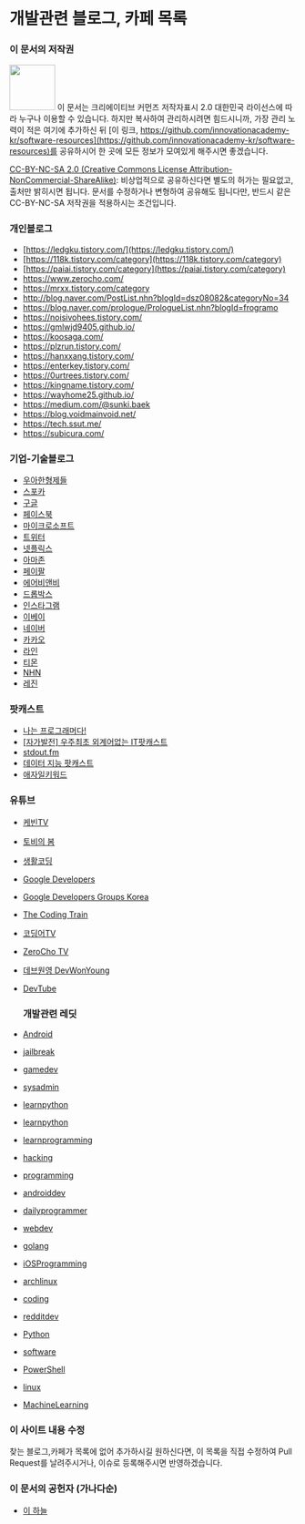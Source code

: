 # 개발관련 블로그, 카페 목록

### 이 문서의 저작권 

<img src="https://mirrors.creativecommons.org/presskit/buttons/88x31/png/by-nc-sa.png" width="80px"></img> 
이 문서는 크리에이티브 커먼즈 저작자표시 2.0 대한민국 라이선스에 따라 
누구나 이용할 수 있습니다. 하지만 복사하여 관리하시려면 힘드시니까,
가장 관리 노력이 적은 여기에 추가하신 뒤 [이 링크, https://github.com/innovationacademy-kr/software-resources](https://github.com/innovationacademy-kr/software-resources)를 
공유하시어 한 곳에 모든 정보가 모여있게 해주시면 좋겠습니다. 

[CC-BY-NC-SA 2.0 (Creative Commons License Attribution-NonCommercial-ShareAlike)](https://creativecommons.org/licenses/by-nc-sa/2.0/): 
비상업적으로 공유하신다면 별도의 허가는 필요없고, 출처만 밝히시면 됩니다.
문서를 수정하거나 변형하여 공유해도 됩니다만, 반드시 같은 CC-BY-NC-SA
저작권을 적용하시는 조건입니다.

### 개인블로그

* [https://ledgku.tistory.com/](https://ledgku.tistory.com/)
* [https://118k.tistory.com/category](https://118k.tistory.com/category)
* [https://paiai.tistory.com/category](https://paiai.tistory.com/category)
* https://www.zerocho.com/
* https://mrxx.tistory.com/category
* http://blog.naver.com/PostList.nhn?blogId=dsz08082&categoryNo=34
* https://blog.naver.com/prologue/PrologueList.nhn?blogId=frogramo
* https://noisivohees.tistory.com/
* https://gmlwjd9405.github.io/
* https://koosaga.com/
* https://plzrun.tistory.com/
* https://hanxxang.tistory.com/
* https://enterkey.tistory.com/
* https://0urtrees.tistory.com/
* https://kingname.tistory.com/
* https://wayhome25.github.io/
* https://medium.com/@sunki.baek
* https://blog.voidmainvoid.net/
* https://tech.ssut.me/
* https://subicura.com/

### 기업-기술블로그

* [우아한형제들](http://woowabros.github.io/)
* [스포카](https://spoqa.github.io/)
* [구글](https://developers.googleblog.com/)
* [페이스북](https://engineering.fb.com/)
* [마이크로소프트](https://techcommunity.microsoft.com/t5/custom/page/page-id/Blogs)
* [트위터](https://blog.twitter.com/engineering/en_us.html)
* [넷플릭스](https://medium.com/netflix-techblog)
* [아마존](https://developer.amazon.com/blogs)
* [페이팔](https://medium.com/paypal-engineering)
* [에어비앤비](https://medium.com/airbnb-engineering)
* [드롭박스](https://blogs.dropbox.com/tech/)
* [인스타그램](https://instagram-engineering.com/)
* [이베이](https://tech.ebayinc.com/)
* [네이버](https://d2.naver.com/home)
* [카카오](https://tech.kakao.com/)
* [라인](https://engineering.linecorp.com/ko/blog/)
* [티몬](https://tmondev.blog.me/)
* [NHN](https://meetup.toast.com/)
* [레진](https://tech.lezhin.com/)

### 팟캐스트

* [나는 프로그래머다!](https://podcasts.apple.com/kr/podcast/%EB%82%98%EB%8A%94-%ED%94%84%EB%A1%9C%EA%B7%B8%EB%9E%98%EB%A8%B8%EB%8B%A4/id1082628193)
* [[자가발전] 우주최초 외계어없는 IT팟캐스트](https://podcasts.apple.com/kr/podcast/%EC%9E%90%EA%B0%80%EB%B0%9C%EC%A0%84-%EC%9A%B0%EC%A3%BC%EC%B5%9C%EC%B4%88-%EC%99%B8%EA%B3%84%EC%96%B4%EC%97%86%EB%8A%94-it%ED%8C%9F%EC%BA%90%EC%8A%A4%ED%8A%B8/id997395408?l=en&mt=2)
* [stdout.fm](https://stdout.fm/)
* [데이터 지능 팟캐스트](http://data-intelligence.io/)
* [애자일키워드](http://www.podbbang.com/ch/14757)

### 유튜브

* [케빈TV](https://www.youtube.com/channel/UCsOJxLxzQl8IbwGS-Cp5t8w)
* [토비의 봄](https://www.youtube.com/channel/UCcqH2RV1-9ebRBhmN_uaSNg)
* [생활코딩](https://www.youtube.com/channel/UCvc8kv-i5fvFTJBFAk6n1SA)
* [Google Developers](https://www.youtube.com/channel/UC_x5XG1OV2P6uZZ5FSM9Ttw)
* [Google Developers Groups Korea](https://www.youtube.com/channel/UCZU3wmgRuH9gc2E3jhvEE_g)
* [The Coding Train](https://www.youtube.com/channel/UCvjgXvBlbQiydffZU7m1_aw)
* [코딩어TV](https://www.youtube.com/channel/UCFDIMWiRIqP5DGCy2Hz2Dog)
* [ZeroCho TV](https://www.youtube.com/channel/UCp-vBtwvBmDiGqjvLjChaJw)
* [데브원영 DevWonYoung](https://www.youtube.com/channel/UCPdTFQUHzAzFobngtw1sFKg)
* [DevTube](https://dev.tube/)

  ### 개발관련 레딧

* [Android](https://www.reddit.com/r/Android/)
* [jailbreak](https://www.reddit.com/r/jailbreak/)
* [gamedev](https://www.reddit.com/r/gamedev/)
* [sysadmin](https://www.reddit.com/r/sysadmin/)
* [learnpython](https://www.reddit.com/r/learnpython/)
* [learnpython](https://www.reddit.com/r/aws/)
* [learnprogramming](https://www.reddit.com/r/learnprogramming/)
* [hacking](https://www.reddit.com/r/hacking/)
* [programming](https://www.reddit.com/r/programming/)
* [androiddev](https://www.reddit.com/r/androiddev/)
* [dailyprogrammer](https://www.reddit.com/r/dailyprogrammer/)
* [webdev](https://www.reddit.com/r/webdev/)
* [golang](https://www.reddit.com/r/golang/)
* [iOSProgramming](https://www.reddit.com/r/iOSProgramming/)
* [archlinux](https://www.reddit.com/r/archlinux/)
* [coding](https://www.reddit.com/r/coding/)
* [redditdev](https://www.reddit.com/r/redditdev/)
* [Python](https://www.reddit.com/r/Python/)
* [software](https://www.reddit.com/r/software/)
* [PowerShell](https://www.reddit.com/r/PowerShell/)
* [linux](https://www.reddit.com/r/linux/)
* [MachineLearning](https://www.reddit.com/r/MachineLearning/)

### 이 사이트 내용 수정

찾는 블로그,카페가 목록에 없어 추가하시길 원하신다면,
이 목록을 직접 수정하여 Pull Request를 날려주시거나, 이슈로 등록해주시면 반영하겠습니다.

### 이 문서의 공헌자 (가나다순)

- [이 하늘](mailto:lee.haneul@gmail.com)